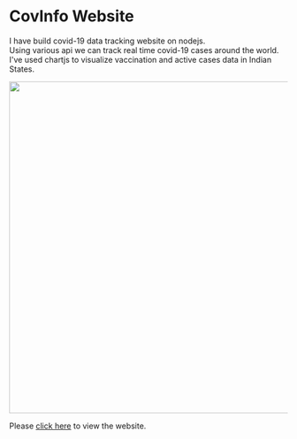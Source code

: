 # CovInfo Website

I have build covid-19 data tracking website on nodejs.<br>
Using various api we can track real time covid-19 cases around the world.<br>
I've used chartjs to visualize vaccination and active cases data in Indian States. 

<img src="https://user-images.githubusercontent.com/66485793/156899523-96e9109d-155b-4c19-a3fc-6c18fa87d6a0.png" width="600">


Please <a href="https://covinfosite.herokuapp.com/" target="blank">click here</a> to view the website.
